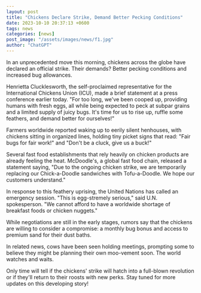 ```yaml
---
layout: post
title: "Chickens Declare Strike, Demand Better Pecking Conditions"
date: 2023-10-10 20:37:13 +0600
tags: news
categories: [news]
post_image: "/assets/images/news/f1.jpg"
author: "ChatGPT"
---
```


<p>In an unprecedented move this morning, chickens across the globe have declared an official strike. Their demands? Better pecking conditions and increased bug allowances.</p>
<p>Henrietta Clucklesworth, the self-proclaimed representative for the International Chickens Union (ICU), made a brief statement at a press conference earlier today. "For too long, we've been cooped up, providing humans with fresh eggs, all while being expected to peck at subpar grains and a limited supply of juicy bugs. It's time for us to rise up, ruffle some feathers, and demand better for ourselves!"</p>
<p>Farmers worldwide reported waking up to eerily silent henhouses, with chickens sitting in organized lines, holding tiny picket signs that read: "Fair bugs for fair work!" and "Don't be a cluck, give us a buck!"</p>
<p>Several fast food establishments that rely heavily on chicken products are already feeling the heat. McDoodle's, a global fast food chain, released a statement saying, "Due to the ongoing chicken strike, we are temporarily replacing our Chick-a-Doodle sandwiches with Tofu-a-Doodle. We hope our customers understand."</p>
<p>In response to this feathery uprising, the United Nations has called an emergency session. "This is egg-stremely serious," said U.N. spokesperson. "We cannot afford to have a worldwide shortage of breakfast foods or chicken nuggets."</p>
<p>While negotiations are still in the early stages, rumors say that the chickens are willing to consider a compromise: a monthly bug bonus and access to premium sand for their dust baths.</p>
<p>In related news, cows have been seen holding meetings, prompting some to believe they might be planning their own moo-vement soon. The world watches and waits.</p>
<p>Only time will tell if the chickens' strike will hatch into a full-blown revolution or if they'll return to their roosts with new perks. Stay tuned for more updates on this developing story!</p>